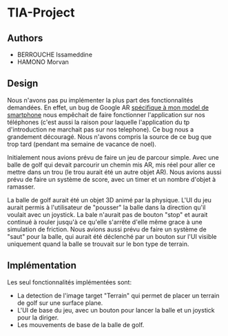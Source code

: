 # TIA-Project

## Authors

* BERROUCHE Issameddine
* HAMONO Morvan

## Design

Nous n'avons pas pu implémenter la plus part des fonctionnalités demandées. En effet, un bug de Google AR [spécifique à mon model de smartphone](https://github.com/google-ar/arcore-android-sdk/issues/1553) nous empêchait de faire fonctionner l'application sur nos téléphones (c'est aussi la raison pour laquelle l'application du tp d'introduction ne marchait pas sur nos telephone). Ce bug nous a grandement découragé. Nous n'avons compris la source de ce bug que trop tard (pendant ma semaine de vacance de noel).

Initialement nous avions prévu de faire un jeu de parcour simple. Avec une balle de golf qui devait parcourir un chemin mis AR, mis réel pour aller ce mettre dans un trou (le trou aurait été un autre objet AR). Nous avions aussi prévu de faire un système de score, avec un timer et un nombre d'objet à ramasser.

La balle de golf aurait été un objet 3D animé par la physique. L'UI du jeu aurait permis à l'utilisateur de "pousser" la balle dans la direction qu'il voulait avec un joystick. La bale n'aurait pas de bouton "stop" et aurait continué à rouler jusqu'à ce qu'elle s'arrête d'elle même grace à une simulation de friction. Nous avions aussi prévu de faire un système de "saut" pour la balle, qui aurait été déclenché par un bouton sur l'UI visible uniquement quand la balle se trouvait sur le bon type de terrain.

## Implémentation

Les seul fonctionnalités implémentées sont:

* La detection de l'image target "Terrain" qui permet de placer un terrain de golf sur une surface plane.
* L'UI de base du jeu, avec un bouton pour lancer la balle et un joystick pour la diriger.
* Les mouvements de base de la balle de golf.
